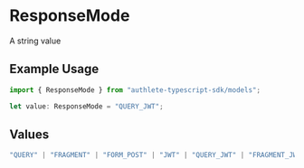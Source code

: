 # ResponseMode

A string value

## Example Usage

```typescript
import { ResponseMode } from "authlete-typescript-sdk/models";

let value: ResponseMode = "QUERY_JWT";
```

## Values

```typescript
"QUERY" | "FRAGMENT" | "FORM_POST" | "JWT" | "QUERY_JWT" | "FRAGMENT_JWT" | "FORM_POST_JWT"
```